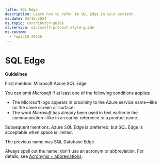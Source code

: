```yaml
---
title: SQL Edge
description: Learn how to refer to SQL Edge in your content.
ms.date: 04/15/2024
ms.topic: contributor-guide
ms.service: microsoft-product-style-guide
ms.custom:
  - TopicID 44626
---
```



# SQL Edge

**Guidelines**  

First mention: Microsoft Azure SQL Edge

You can omit *Microsoft* if at least one of the following conditions applies:

- The Microsoft logo appears in proximity to the Azure service name—like on the same screen or surface.
- The word *Microsoft* has already been used in text earlier in the communication—like in an earlier reference to a product name.

Subsequent mentions: Azure SQL Edge is preferred, but SQL Edge is acceptable when space is limited.

The previous name was SQL Database Edge.

Always spell out the name; don't use an acronym or abbreviation. For details, see [Acronyms + abbreviations](~\acronyms-and-abbreviations.md).

